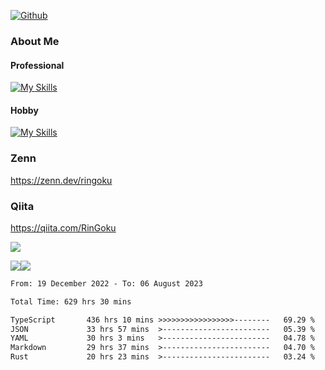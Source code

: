 [![Github](https://img.shields.io/github/followers/skyt-a?label=Follow&style=social)](https://github.com/skyt-a)

### About Me
#### Professional
[![My Skills](https://skillicons.dev/icons?i=react,ts,js,nodejs,java,graphql,firebase,githubactions&theme=light)](https://skillicons.dev)
#### Hobby
[![My Skills](https://skillicons.dev/icons?i=unity,rust,py&theme=light)](https://skillicons.dev)

### Zenn
https://zenn.dev/ringoku
### Qiita
https://qiita.com/RinGoku


![](https://github-profile-summary-cards.vercel.app/api/cards/profile-details?username=skyt-a&theme=default)

![](https://github-profile-summary-cards.vercel.app/api/cards/repos-per-language?username=skyt-a&theme=default)![](https://github-profile-summary-cards.vercel.app/api/cards/stats?username=RinGoku&theme=default)

<!--START_SECTION:waka-->

```txt
From: 19 December 2022 - To: 06 August 2023

Total Time: 629 hrs 30 mins

TypeScript       436 hrs 10 mins >>>>>>>>>>>>>>>>>--------   69.29 %
JSON             33 hrs 57 mins  >------------------------   05.39 %
YAML             30 hrs 3 mins   >------------------------   04.78 %
Markdown         29 hrs 37 mins  >------------------------   04.70 %
Rust             20 hrs 23 mins  >------------------------   03.24 %
```

<!--END_SECTION:waka-->
